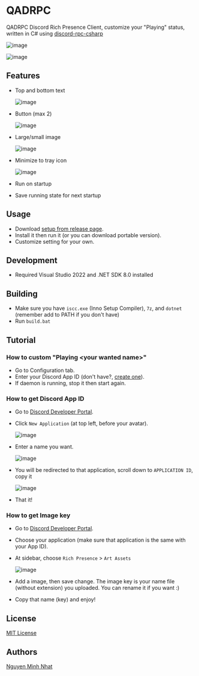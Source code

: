 # QADRPC

QADRPC Discord Rich Presence Client, customize your "Playing" status, written in C# using [discord-rpc-csharp](https://github.com/Lachee/discord-rpc-csharp)

![image](https://i.imgur.com/IcXG1oV.png)

![image](https://i.imgur.com/HgOTXqo.png)

## Features

- Top and bottom text
 
  ![image](https://i.imgur.com/vPGExdw.png)

- Button (max 2)

  ![image](https://i.imgur.com/3mX9ooZ.jpeg)

- Large/small image

  ![image](https://i.imgur.com/O77Iv0B.png)
 
- Minimize to tray icon

  ![image](https://i.imgur.com/KbMa5k2.png)
  
- Run on startup
- Save running state for next startup

## Usage

- Download [setup from release page](https://github.com/nguyennhatit/QADRPC/releases/latest).
- Install it then run it (or you can download portable version).
- Customize setting for your own.

## Development

- Required Visual Studio 2022 and .NET SDK 8.0 installed

## Building

- Make sure you have `iscc.exe` (Inno Setup Compiler), `7z`, and `dotnet` (remember add to PATH if you don't have)
- Run `build.bat`

## Tutorial

### How to custom "Playing \<your wanted name\>"

- Go to Configuration tab.
- Enter your Discord App ID (don't have?, [create one](#how-to-get-discord-app-id)).
- If daemon is running, stop it then start again.

### How to get Discord App ID

- Go to [Discord Developer Portal](https://discord.com/developers/applications).
- Click `New Application` (at top left, before your avatar).

  ![image](https://github.com/nguyennhatit/discord-vugo/assets/80969068/db5ad43f-f64f-43fc-a06e-a1a4f67a2476)
  
- Enter a name you want.

  ![image](https://github.com/nguyennhatit/discord-vugo/assets/80969068/8649070e-61f3-4618-93a6-321f08266442)

- You will be redirected to that application, scroll down to `APPLICATION ID`, copy it

  ![image](https://github.com/nguyennhatit/QADRPC/assets/80969068/938e295c-4fbf-4c27-8c79-74bd1a5f27f3)

- That it!

### How to get Image key

- Go to [Discord Developer Portal](https://discord.com/developers/applications).
- Choose your application (make sure that application is the same with your App ID).
- At sidebar, choose `Rich Presence` > `Art Assets`

  ![image](https://github.com/nguyennhatit/QADRPC/assets/80969068/645b2167-9d2a-4c3b-b7d1-5cc4b56aa31f)

- Add a image, then save change. The image key is your name file (without extension) you uploaded. You can rename it if you want :)
- Copy that name (key) and enjoy!

## License 

[MIT License](LICENSE.txt)

## Authors

[Nguyen Minh Nhat](https://github.com/nguyennhatit)